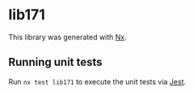# lib171

This library was generated with [Nx](https://nx.dev).

## Running unit tests

Run `nx test lib171` to execute the unit tests via [Jest](https://jestjs.io).
